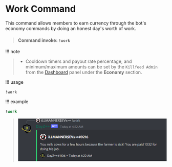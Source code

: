 # Work Command
 This command allows members to earn currency through the bot's economy commands by doing an honest day's worth of work.

> #### Command invoke: ```!work```

!!! note
> + Cooldown timers and payout rate percentage, and minimum/maximum amounts can be set by the `Killfeed Admin` from the [Dashboard](https://www.killfeed.xyz) panel under the **__Economy__** section.

!!! usage
```
!work
```

!!! example

``` {.sql title="Work Command Examples" linenums="1"}
!work
```

> ![screenshot](../img/work.png)
